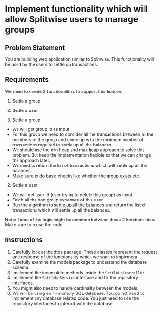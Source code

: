 # Implement functionality which will allow Splitwise users to manage groups

## Problem Statement
You are building web application similar to Splitwise. This functionality will be used by the users to settle up transactions.

## Requirements
We need to create 2 functionalities to support this feature.
  1. Settle a group
  2. Settle a user 


1. Settle a group
* We will get group id as input.
* For this group we need to consider all the transactions between all the members of the group and come up with the minimum number of transactions required to settle up all the balances.
* We should use the min heap and max heap approach to solve this problem. But keep the implementation flexible so that we can change the approach later.
* We need to return the list of transactions which will settle up all the balances.
* Make sure to do basic checks like whether the group exists etc.

2. Settle a user
* We will get user id (user trying to delete this group) as input.
* Fetch all the non group expenses of this user.
* Run the algorithm to settle up all the balances and return the list of transactions which will settle up all the balances.

Note: Some of the logic might be common between these 2 functionalities. Make sure to reuse the code.

## Instructions
1. Carefully look at the dtos package. These classes represent the request and response of the functionality which we want to implement.
2. Carefully examine the models package to understand the database schema.
3. Implement the incomplete methods inside the `SettleUpController`.
4. Implement the `SettleUpService` interface and fix the repository interfaces.
5. You might also need to handle cardinality between the models.
6. We will be using an in-memory SQL database. You do not need to implement any database related code. You just need to use the repository interfaces to interact with the database.